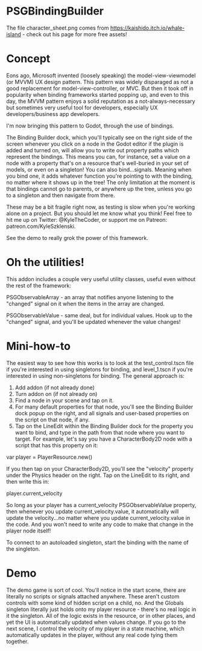 # PSGBindingBuilder

The file character_sheet.png comes from https://kaishido.itch.io/whale-island - check out his page for more free assets!


# Concept

Eons ago, Microsoft invented (loosely speaking) the model-view-viewmodel (or MVVM) UX design pattern. This pattern was widely disparaged as not a good replacement for model-view-controller, or MVC. But then it took off in popularity when binding frameworks started popping up, and even to this day, the MVVM pattern enjoys a solid reputation as a not-always-necessary but sometimes very useful tool for developers, especially UX developers/business app developers.

I'm now bringing this pattern to Godot, through the use of bindings.

The Binding Builder dock, which you'll typically see on the right side of the screen whenever you click on a node in the Godot editor if the plugin is added and turned on, will allow you to write out property paths which represent the bindings. This means you can, for instance, set a value on a node with a property that's on a resource that's well-buried in your set of models, or even on a singleton! You can also bind...signals. Meaning when you bind one, it adds whatever function you're pointing to with the binding, no matter where it shows up in the tree! The only limitation at the moment is that bindings cannot go to parents, or anywhere up the tree, unless you go to a singleton and then navigate from there.

These may be a bit fragile right now, as testing is slow when you're working alone on a project. But you should let me know what you think! Feel free to hit me up on Twitter: @KyleTheCoder, or support me on Patreon: patreon.com/KyleSzklenski.

See the demo to really grok the power of this framework.

# Oh the utilities!

This addon includes a couple very useful utility classes, useful even without the rest of the framework:

PSGObservableArray - an array that notifies anyone listening to the "changed" signal on it when the items in the array are changed.

PSGObservableValue - same deal, but for individual values. Hook up to the "changed" signal, and you'll be updated whenever the value changes!

# Mini-how-to

The easiest way to see how this works is to look at the test_control.tscn file if you're interested in using singletons for binding, and level_1.tscn if you're interested in using non-singletons for binding. The general approach is:

1. Add addon (if not already done)
2. Turn addon on (if not already on)
3. Find a node in your scene and tap on it.
4. For many default properties for that node, you'll see the Binding Builder dock popup on the right, and all signals and user-based properties on the script on that node, if any.
5. Tap on the LineEdit within the Binding Builder dock for the property you want to bind, and type in the path from that node where you want to target. For example, let's say you have a CharacterBody2D node with a script that has this property on it: 

var player = PlayerResource.new()

If you then tap on your CharacterBody2D, you'll see the "velocity" property under the Physics header on the right. Tap on the LineEdit to its right, and then write this in:

player.current_velocity

So long as your player has a current_velocity PSGObservableValue property, then whenever you update current_velocity.value, it automatically will update the velocity...no matter where you update current_velocity.value in the code. And you won't need to write any code to make that change in the player node itself!

To connect to an autoloaded singleton, start the binding with the name of the singleton.

# Demo

The demo game is sort of cool. You'll notice in the start scene, there are literally no scripts or signals attached anywhere. These aren't custom controls with some kind of hidden script on a child, no. And the Globals singleton literally just holds onto my player resource - there's no real logic in it the singleton. All of the logic exists in the resource, or in other places, and yet the UI is automatically updated when values change. If you go to the next scene, I control the velocity of my player in a state machine, which automatically updates in the player, without any real code tying them together.
